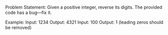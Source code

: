 Problem Statement:
Given a positive integer, reverse its digits. The provided code has a bug—fix it.

Example:
Input: 1234
Output: 4321
Input: 100
Output: 1 (leading zeros should be removed)